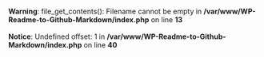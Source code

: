<br />
<b>Warning</b>:  file_get_contents(): Filename cannot be empty in <b>/var/www/WP-Readme-to-Github-Markdown/index.php</b> on line <b>13</b><br />
<br />
<b>Notice</b>:  Undefined offset: 1 in <b>/var/www/WP-Readme-to-Github-Markdown/index.php</b> on line <b>40</b><br />
